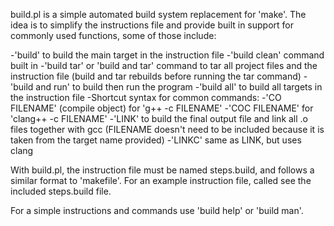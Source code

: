 build.pl is a simple automated build system replacement for 'make'. The idea is to simplify the instructions 
file and provide built in support for commonly used functions, some of those include:

  -'build' to build the main target in the instruction file
  -'build clean' command built in
  -'build tar' or 'build and tar' command to tar all project files and the instruction file (build and tar rebuilds before
    running the tar command)
  -'build and run' to build then run the program
  -'build all' to build all targets in the instruction file
  -Shortcut syntax for common commands:
    -'CO FILENAME' (compile object) for 'g++ -c FILENAME'
    -'COC FILENAME' for 'clang++ -c FILENAME'
    -'LINK' to build the final output file and link all .o files together with gcc (FILENAME doesn't need to be included
      because it is taken from the target name provided)
    -'LINKC' same as LINK, but uses clang
    

With build.pl, the instruction file must be named steps.build, and follows a similar format to 'makefile'.
For an example instruction file, called see the included steps.build file.

For a simple instructions and commands use 'build help' or 'build man'.
